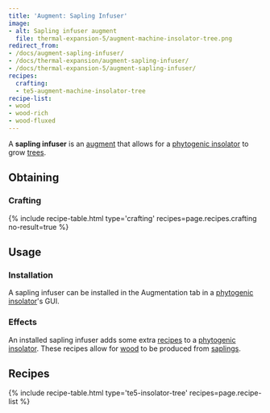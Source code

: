 ```yaml
---
title: 'Augment: Sapling Infuser'
image:
- alt: Sapling infuser augment
  file: thermal-expansion-5/augment-machine-insolator-tree.png
redirect_from:
- /docs/augment-sapling-infuser/
- /docs/thermal-expansion/augment-sapling-infuser/
- /docs/thermal-expansion-5/augment-sapling-infuser/
recipes:
  crafting:
  - te5-augment-machine-insolator-tree
recipe-list:
- wood
- wood-rich
- wood-fluxed
---
```


A **sapling infuser** is an [augment](/docs/1.12/thermal-expansion-5/augments/) that allows for a
[phytogenic insolator](/docs/1.12/thermal-expansion-5/phytogenic-insolator/) to grow
[trees](https://minecraft.gamepedia.com/Tree).


Obtaining
---------

### Crafting
{% include recipe-table.html type='crafting' recipes=page.recipes.crafting no-result=true %}


Usage
-----

### Installation
A sapling infuser can be installed in the Augmentation tab in a [phytogenic
insolator](/docs/1.12/thermal-expansion-5/phytogenic-insolator/)'s GUI.

### Effects
An installed sapling infuser adds some extra [recipes](#recipes) to a
[phytogenic insolator](/docs/1.12/thermal-expansion-5/phytogenic-insolator/). These recipes allow for
[wood](https://minecraft.gamepedia.com/Wood) to be produced from
[saplings](https://minecraft.gamepedia.com/Sapling).


Recipes
-------

{% include recipe-table.html type='te5-insolator-tree' recipes=page.recipe-list %}
